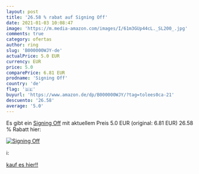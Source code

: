 ```yaml
---
layout: post
title: '26.58 % rabat auf Signing Off'
date: 2021-01-03 10:08:47
image: 'https://m.media-amazon.com/images/I/61m3GUp44cL._SL200_.jpg'
comments: true
category: ofertas
author: ring
slug: 'B000000WJY-de'
actualPrice: 5.0 EUR
currency: EUR
price: 5.0
comparePrice: 6.81 EUR
prodname: 'Signing Off'
country: 'de'
flag: '🇩🇪'
buyurl: 'https://www.amazon.de/dp/B000000WJY/?tag=tolees0ca-21'
descuento: '26.58'
average: '5.0'
---
```


Es gibt ein [Signing Off](https://www.amazon.de/dp/B000000WJY/?tag=tolees0ca-21) mit aktuellem Preis 5.0 EUR (original: 6.81 EUR) 26.58 % Rabatt hier:

[![Signing Off](https://m.media-amazon.com/images/I/61m3GUp44cL._SL200_.jpg)](https://www.amazon.de/dp/B000000WJY/?tag=tolees0ca-21)

ℹ️:


[kauf es hier!!](https://www.amazon.de/dp/B000000WJY/?tag=tolees0ca-21)
